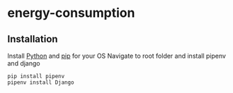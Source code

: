 # energy-consumption
## Installation
Install [Python](https://www.python.org/downloads/) and [pip](https://pip.pypa.io/en/stable/installing/) for your OS
Navigate to root folder and install pipenv and django
```
pip install pipenv
pipenv install Django
```
